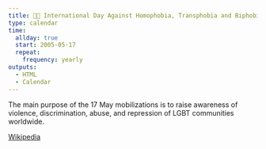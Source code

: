 ```yaml
---
title: 🏳️‍🌈 International Day Against Homophobia, Transphobia and Biphobia
type: calendar
time:
  allday: true
  start: 2005-05-17
  repeat:
    frequency: yearly
outputs:
  - HTML
  - Calendar
---
```


The main purpose of the 17 May mobilizations is to raise awareness of violence, discrimination, abuse, and repression of LGBT communities worldwide.

[Wikipedia](https://en.wikipedia.org/wiki/International_Day_Against_Homophobia,_Transphobia_and_Biphobia)
